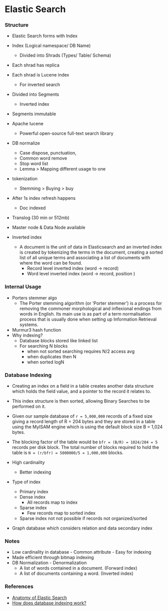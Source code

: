 # Elastic Search

### Structure
- Elastic Search forms with Index
- Index (Logical namespace/ DB Name)
    - Divided into Shrads (Types/ Table/ Schema)
- Each shrad has replica
- Each shrad is Lucene index
    - For inverted search
- Divided into Segments
    - Inverted index
- Segments immutable
- Apache lucene
    - Powerful open-source full-text search library
- DB normalize
    - Case dispose, punctuation, 
    - Common word remove    
    - Stop word list
    - Lemma > Mapping different usage to one
- tokenization
    -  Stemming > Buying > buy
- After 1s index refresh happens
    - Doc indexed 
- Translog (30 min or 512mb)
- Master node & Data Node available

- Inverted index
    - A document is the unit of data in Elasticsearch and an inverted index is created by tokenizing the terms in the document, creating a sorted list of all unique terms and associating a list of documents with where the word can be found.
      - Record level inverted index (word -> record)
      - Word level inverted index (word -> record, position )

### Internal Usage
- Porters stemmer algo
    - The Porter stemming algorithm (or ‘Porter stemmer’) is a process for removing the commoner morphological and inflexional endings from words in English. Its main use is as part of a term normalisation process that is usually done when setting up Information Retrieval systems.
- Murmur3 hash function
-  Why indexing?
    - Database blocks stored like linked list
    - For searching  N blocks 
        - when not sorted searching requires N/2 access avg
        - when duplicates then N
        - when sorted logN

### Database Indexing

- Creating an index on a field in a table creates another data structure which holds the field value, and a pointer to the record it relates to. 

- This index structure is then sorted, allowing Binary Searches to be performed on it.

- Given our sample database of `r = 5,000,000` records of a fixed size giving a record length of R = 204 bytes and they are stored in a table using the MyISAM engine which is using the default block size B = 1,024 bytes. 

- The blocking factor of the table would be `bfr = (B/R) = 1024/204 = 5` records per disk block. The total number of blocks required to hold the table is `N = (r/bfr) = 5000000/5 = 1,000,000` blocks.

- High cardinality
    - Better indexing

- Type of index 
    - Primary index
    - Dense index 
        - All records map to index
    - Sparse index
        - Few records map to sorted index
    - Sparse index not not possible if records not organized/sorted

- Graph database which considers relation and data 
secondary index

### Notes
- Low cardinality in database - Common attribute - Easy for indexing
- Made efficient through bitmap indexing
- DB Normalization - Denormalization
    - A list of words contained in a document. (Forward index)
    - A list of documents containing a word. (Inverted index)

### References
- [Anatomy of Elastic Search](https://blog.insightdatascience.com/anatomy-of-an-elasticsearch-cluster-part-i-7ac9a13b05db)
- [How does database indexing work?](https://stackoverflow.com/questions/1108/how-does-database-indexing-work)